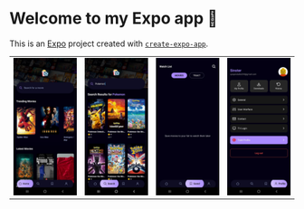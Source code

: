 # Welcome to my Expo app 👋

This is an [Expo](https://expo.dev) project created with [`create-expo-app`](https://www.npmjs.com/package/create-expo-app).

<table>
  <tr>
    <td><img src="https://github.com/sinster23/Screenshots/blob/main/mnss-1.jpeg?raw=true" alt="Screenshot 1" width="280"/></td>
    <td><img src="https://github.com/sinster23/Screenshots/blob/main/mnss-2.jpeg?raw=true" alt="Screenshot 2" width="280"/></td>
    <td><img src="https://github.com/sinster23/Screenshots/blob/main/mnss-3.jpeg?raw=true" alt="Screenshot 3" width="280"/></td>
    <td><img src="https://github.com/sinster23/Screenshots/blob/main/mnss-4.jpeg?raw=true" alt="Screenshot 4" width="280"/></td>
  </tr>
</table>
